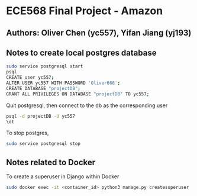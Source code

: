 # ECE568 Final Project - Amazon

## Authors: Oliver Chen (yc557), Yifan Jiang (yj193) 

## Notes to create local postgres database
```bash
sudo service postgresql start
psql
CREATE user yc557;
ALTER USER yc557 WITH PASSWORD 'Oliver666';
CREATE DATABASE "projectDB";
GRANT ALL PRIVILEGES ON DATABASE "projectDB" TO yc557;
```
Quit postgresql, then connect to the db as the corresponding user
```bash
psql -d projectDB -U yc557
\dt
```
To stop postgres,
```bash
sudo service postgresql stop
```

## Notes related to Docker
To create a superuser in Django within Docker
```bash
sudo docker exec -it <container_id> python3 manage.py createsuperuser
```